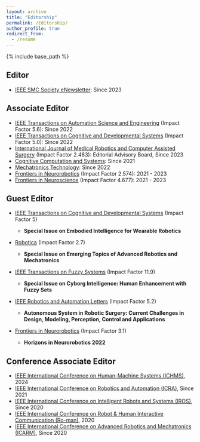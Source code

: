 ```yaml
---
layout: archive
title: "Editorship"
permalink: /Editorship/
author_profile: true
redirect_from:
  - /resume
---
```


{% include base_path %}
## Editor 
- [IEEE SMC Society eNewsletter](https://www.ieeesmc.org/publications/enewsletter/): Since 2023

## Associate Editor

- [IEEE Transactions on Automation Science and Engineering](https://ieeexplore.ieee.org/xpl/RecentIssue.jsp?punumber=8856) (Impact Factor 5.6): Since 2022
- [IEEE Transactions on Cognitive and Developmental Systems](https://ieeexplore.ieee.org/xpl/RecentIssue.jsp?punumber=7274989) (Impact Factor 5.0): Since 2022
- [International Journal of Medical Robotics and Computer Assisted Surgery](https://onlinelibrary.wiley.com/journal/1478596x) (Impact Factor 2.483): Editorial Advisory Board, Since 2023
- [Cognitive Computation and Systems](https://ietresearch.onlinelibrary.wiley.com/journal/25177567): Since 2021
- [Mechatronics Technology](https://www.elspub.com/journals/mechatronics-technology/about/): Since 2022
- [Frontiers in Neurorobotics](https://www.frontiersin.org/journals/neurorobotics) (Impact Factor 2.574): 2021 - 2023
- [Frontiers in Neuroscience](https://www.frontiersin.org/journals/neuroscience) (Impact Factor 4.677): 2021 - 2023

## Guest Editor

- [IEEE Transactions on Cognitive and Developmental Systems](https://ieeexplore.ieee.org/xpl/RecentIssue.jsp?punumber=7274989) (Impact Factor 5)
  - **Special Issue on Embodied Intelligence for Wearable Robotics**

- [Robotica](https://www.cambridge.org/core/journals/robotica) (Impact Factor 2.7)
  - **Special Issue on Emerging Topics of Advanced Robotics and Mechatronics**

- [IEEE Transactions on Fuzzy Systems](https://ieeexplore.ieee.org/xpl/RecentIssue.jsp?punumber=91) (Impact Factor 11.9)
  - **Special Issue on Cyborg Intelligence: Human Enhancement with Fuzzy Sets**

- [IEEE Robotics and Automation Letters](https://ieeexplore.ieee.org/xpl/RecentIssue.jsp?punumber=7083369) (Impact Factor 5.2)
  - **Autonomous System in Robotic Surgery: Current Challenges in Design, Modeling, Perception, Control and Applications**

- [Frontiers in Neurorobotics](https://www.frontiersin.org/research-topics/38680/horizons-in-neurorobotics-2022) (Impact Factor 3.1)
  - **Horizons in Neurorobotics 2022**

## Conference Associate Editor

- [IEEE International Conference on Human-Machine Systems (ICHMS)](https://ichms.blog.torontomu.ca/), 2024
- [IEEE International Conference on Robotics and Automation (ICRA)](https://www.ieee-ras.org/conferences-workshops/fully-sponsored/icra), Since 2021
- [IEEE International Conference on Intelligent Robots and Systems (IROS)](https://www.ieee-ras.org/conferences-workshops/financially-co-sponsored/iros), Since 2020
- [IEEE International Conference on Robot & Human Interactive Communication (Ro-man)](https://www.ieee-ras.org/conferences-workshops/financially-co-sponsored/ro-man), 2020
- [IEEE International Conference on Advanced Robotics and Mechatronics (ICARM)](https://www.ieee-ras.org/conferences-workshops/technically-co-sponsored/icarm), Since 2020


